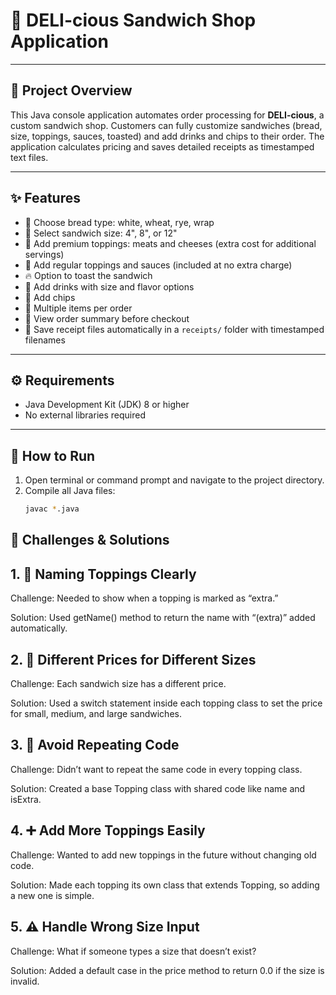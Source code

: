 # 🥪 DELI-cious Sandwich Shop Application

---

## 📖 Project Overview

This Java console application automates order processing for **DELI-cious**, a custom sandwich shop. Customers can fully customize sandwiches (bread, size, toppings, sauces, toasted) and add drinks and chips to their order. The application calculates pricing and saves detailed receipts as timestamped text files.

---

## ✨ Features

- 🍞 Choose bread type: white, wheat, rye, wrap  
- 📏 Select sandwich size: 4", 8", or 12"  
- 🥩 Add premium toppings: meats and cheeses (extra cost for additional servings)  
- 🥗 Add regular toppings and sauces (included at no extra charge)  
- 🔥 Option to toast the sandwich  
- 🥤 Add drinks with size and flavor options  
- 🍟 Add chips  
- 🛒 Multiple items per order  
- 🧾 View order summary before checkout  
- 💾 Save receipt files automatically in a `receipts/` folder with timestamped filenames  

---

## ⚙️ Requirements

- Java Development Kit (JDK) 8 or higher  
- No external libraries required  

---

## 🚀 How to Run

1. Open terminal or command prompt and navigate to the project directory.  
2. Compile all Java files:  
   ```bash
   javac *.java

## 🧠 Challenges & Solutions
## 1. 🧾 Naming Toppings Clearly
Challenge: Needed to show when a topping is marked as “extra.”

Solution: Used getName() method to return the name with “(extra)” added automatically.

## 2. 🧮 Different Prices for Different Sizes
Challenge: Each sandwich size has a different price.

Solution: Used a switch statement inside each topping class to set the price for small, medium, and large sandwiches.

## 3. 🔁 Avoid Repeating Code
Challenge: Didn’t want to repeat the same code in every topping class.

Solution: Created a base Topping class with shared code like name and isExtra.

## 4. ➕ Add More Toppings Easily
Challenge: Wanted to add new toppings in the future without changing old code.

Solution: Made each topping its own class that extends Topping, so adding a new one is simple.

## 5. ⚠️ Handle Wrong Size Input
Challenge: What if someone types a size that doesn’t exist?

Solution: Added a default case in the price method to return 0.0 if the size is invalid.
